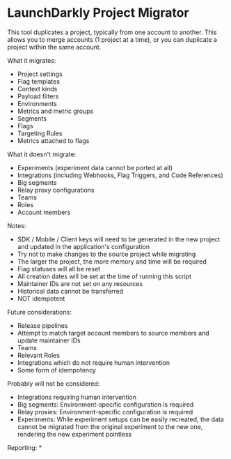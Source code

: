 # LaunchDarkly Project Migrator

This tool duplicates a project, typically from one account to another. This allows you to merge accounts (1 project at a time), or you can duplicate a project within the same account.

What it migrates:
* Project settings
* Flag templates
* Context kinds
* Payload filters
* Environments
* Metrics and metric groups
* Segments
* Flags
* Targeting Rules
* Metrics attached to flags

What it doesn't migrate:
* Experiments (experiment data cannot be ported at all)
* Integrations (including Webhooks, Flag Triggers, and Code References)
* Big segments
* Relay proxy configurations
* Teams
* Roles
* Account members

Notes:
* SDK / Mobile / Client keys will need to be generated in the new project and updated in the application's configuration
* Try not to make changes to the source project while migrating
* The larger the project, the more memory and time will be required
* Flag statuses will all be reset
* All creation dates will be set at the time of running this script
* Maintainer IDs are not set on any resources
* Historical data cannot be transferred
* NOT idempotent

Future considerations:
* Release pipelines
* Attempt to match target account members to source members and update maintainer IDs
* Teams
* Relevant Roles
* Integrations which do not require human intervention
* Some form of idempotency

Probably will not be considered:
* Integrations requiring human intervention
* Big segments: Environment-specific configuration is required
* Relay proxies: Environment-specific configuration is required
* Experiments: While experiment setups can be easily recreated, the data cannot be migrated from the original experiment to the new one, rendering the new experiment pointless

Reporting:
* 
